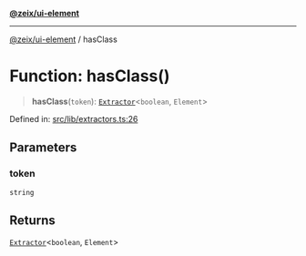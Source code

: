 [**@zeix/ui-element**](../README.md)

***

[@zeix/ui-element](../globals.md) / hasClass

# Function: hasClass()

> **hasClass**(`token`): [`Extractor`](../type-aliases/Extractor.md)\<`boolean`, `Element`\>

Defined in: [src/lib/extractors.ts:26](https://github.com/zeixcom/ui-element/blob/59d79a082870e892722e0aaa0f251617218ab48f/src/lib/extractors.ts#L26)

## Parameters

### token

`string`

## Returns

[`Extractor`](../type-aliases/Extractor.md)\<`boolean`, `Element`\>
